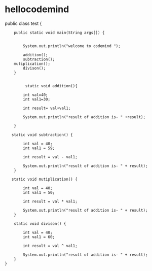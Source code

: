 # hellocodemind

public class test {

		

	    public static void main(String args[]) {


	        System.out.println("welcome to codemind ");

	        addition();
	        subtraction();
        mutiplication();
	        divison();
	    }


	         static void addition(){

	        int val=40;
	        int val1=30;

	        int result= val+val1;

	        System.out.println("result of addition is- " +result);

	    }

	   static void subtraction() {

	        int val = 40;
	        int val1 = 59;

	        int result = val - val1;

	        System.out.println("result of addition is- " + result);
	    }

	   static void mutiplication() {

	        int val = 40;
	        int val1 = 50;

	        int result = val * val1;

	        System.out.println("result of addition is- " + result);
	    }

	    static void divison() {

	        int val = 40;
	        int val1 = 60;

	        int result = val ^ val1;

	        System.out.println("result of addition is- " + result);
	    }
	}
